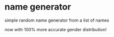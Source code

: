 # name generator
simple random name generator from a list of names

now with 100% more accurate gender distribution!
